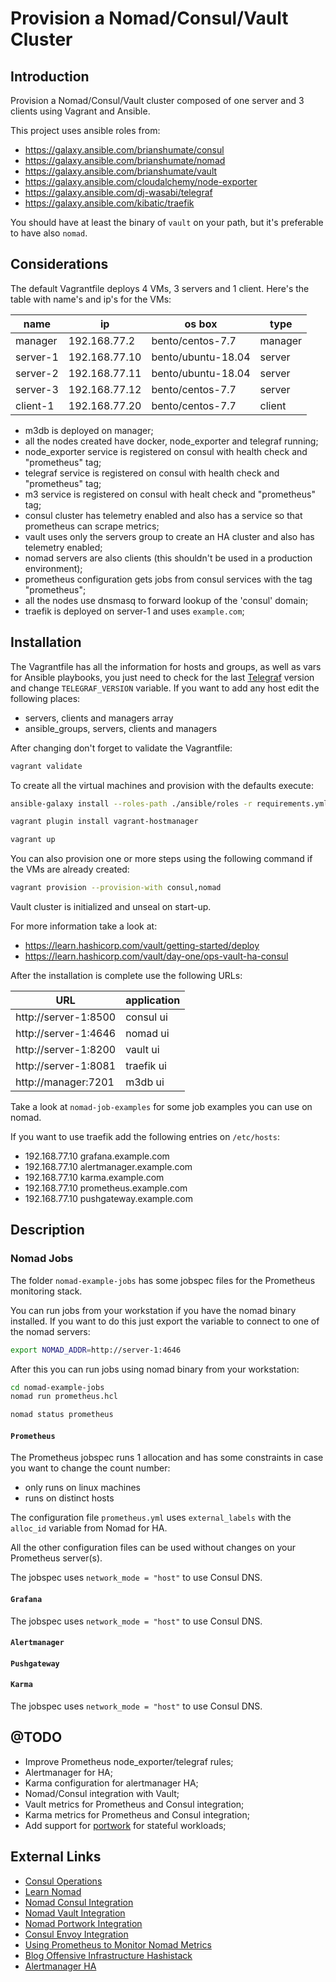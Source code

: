 # Provision a Nomad/Consul/Vault Cluster

## Introduction

Provision a Nomad/Consul/Vault cluster composed of one server and 3 clients using Vagrant and Ansible.

This project uses ansible roles from:

* https://galaxy.ansible.com/brianshumate/consul
* https://galaxy.ansible.com/brianshumate/nomad
* https://galaxy.ansible.com/brianshumate/vault
* https://galaxy.ansible.com/cloudalchemy/node-exporter
* https://galaxy.ansible.com/dj-wasabi/telegraf
* https://galaxy.ansible.com/kibatic/traefik

You should have at least the binary of ```vault``` on your path, but it's preferable to have also ```nomad```.

## Considerations

The default Vagrantfile deploys 4 VMs, 3 servers and 1 client. Here's the table with name's and ip's for the VMs:

| name     | ip            | os box             | type    |
| -------- | ------------- | ------------------ | ------- |
| manager  | 192.168.77.2  | bento/centos-7.7   | manager |
| server-1 | 192.168.77.10 | bento/ubuntu-18.04 | server  |
| server-2 | 192.168.77.11 | bento/ubuntu-18.04 | server  |
| server-3 | 192.168.77.12 | bento/centos-7.7   | server  |
| client-1 | 192.168.77.20 | bento/centos-7.7   | client  |

- m3db is deployed on manager;
- all the nodes created have docker, node_exporter and telegraf running;
- node_exporter service is registered on consul with health check and "prometheus" tag;
- telegraf service is registered on consul with health check and "prometheus" tag;
- m3 service is registered on consul with healt check and "prometheus" tag;
- consul cluster has telemetry enabled and also has a service so that prometheus can scrape metrics;
- vault uses only the servers group to create an HA cluster and also has telemetry enabled;
- nomad servers are also clients (this shouldn't be used in a production environment);
- prometheus configuration gets jobs from consul services with the tag "prometheus";
- all the nodes use dnsmasq to forward lookup of the 'consul' domain;
- traefik is deployed on server-1 and uses ```example.com```;

## Installation

The Vagrantfile has all the information for hosts and groups, as well as vars for Ansible playbooks, you just need to check for the last [Telegraf](https://portal.influxdata.com/downloads/) version and change ```TELEGRAF_VERSION``` variable.
If you want to add any host edit the following places:

* servers, clients and managers array
* ansible_groups, servers, clients and managers

After changing don't forget to validate the Vagrantfile:

```bash
vagrant validate
```

To create all the virtual machines and provision with the defaults execute:

```bash
ansible-galaxy install --roles-path ./ansible/roles -r requirements.yml

vagrant plugin install vagrant-hostmanager

vagrant up
```

You can also provision one or more steps using the following command if the VMs are already created:

```bash
vagrant provision --provision-with consul,nomad
```

Vault cluster is initialized and unseal on start-up.

For more information take a look at:

- https://learn.hashicorp.com/vault/getting-started/deploy
- https://learn.hashicorp.com/vault/day-one/ops-vault-ha-consul

After the installation is complete use the following URLs:

| URL                  | application |
| -------------------- | ----------- |
| http://server-1:8500 | consul ui   |
| http://server-1:4646 | nomad ui    |
| http://server-1:8200 | vault ui    |
| http://server-1:8081 | traefik ui  |
| http://manager:7201  | m3db ui     |

Take a look at ```nomad-job-examples``` for some job examples you can use on nomad.

If you want to use traefik add the following entries on ```/etc/hosts```:

- 192.168.77.10 grafana.example.com
- 192.168.77.10 alertmanager.example.com
- 192.168.77.10 karma.example.com
- 192.168.77.10 prometheus.example.com
- 192.168.77.10 pushgateway.example.com

## **Description**

### **Nomad Jobs**

The folder ```nomad-example-jobs``` has some jobspec files for the Prometheus monitoring stack.

You can run jobs from your workstation if you have the nomad binary installed. If you want to do this just
export the variable to connect to one of the nomad servers:

```bash
export NOMAD_ADDR=http://server-1:4646
```

After this you can run jobs using nomad binary from your workstation:

```bash
cd nomad-example-jobs
nomad run prometheus.hcl

nomad status prometheus
```

#### `Prometheus`

The Prometheus jobspec runs 1 allocation and has some constraints in case you want to change the count number:

- only runs on linux machines
- runs on distinct hosts

The configuration file ```prometheus.yml``` uses ```external_labels``` with the ```alloc_id``` variable from Nomad for HA. 

All the other configuration files can be used without changes on your Prometheus server(s).

The jobspec uses ```network_mode = "host"``` to use Consul DNS.

#### `Grafana`

The jobspec uses ```network_mode = "host"``` to use Consul DNS.

#### `Alertmanager`

#### `Pushgateway`

#### `Karma`

The jobspec uses ```network_mode = "host"``` to use Consul DNS.

## @TODO

* Improve Prometheus node_exporter/telegraf rules;
* Alertmanager for HA;
* Karma configuration for alertmanager HA;
* Nomad/Consul integration with Vault;
* Vault metrics for Prometheus and Consul integration;
* Karma metrics for Prometheus and Consul integration;
* Add support for [portwork](https://docs.portworx.com/install-with-other/nomad/) for stateful workloads;

## External Links

* [Consul Operations](https://learn.hashicorp.com/consul#operations-and-development)
* [Learn Nomad](https://learn.hashicorp.com/nomad)
* [Nomad Consul Integration](https://www.nomadproject.io/guides/integrations/consul-integration/index.html)
* [Nomad Vault Integration](https://www.nomadproject.io/docs/vault-integration/index.html)
* [Nomad Portwork Integration](https://www.nomadproject.io/guides/stateful-workloads/portworx.html)
* [Consul Envoy Integration](https://www.consul.io/docs/connect/proxies/envoy.html)
* [Using Prometheus to Monitor Nomad Metrics](https://www.nomadproject.io/guides/operations/monitoring-and-alerting/prometheus-metrics.html)
* [Blog Offensive Infrastructure Hashistack](https://www.marcolancini.it/2019/blog-offensive-infrastructure-hashistack/)
* [Alertmanager HA](https://prometheus.io/docs/alerting/alertmanager/#high-availability)
